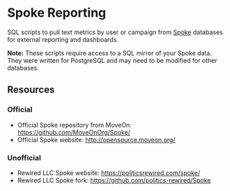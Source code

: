 # Spoke Reporting
SQL scripts to pull text metrics by user or campaign from [Spoke](https://opensource.moveon.org) databases for external reporting and dashboards.

__Note:__ These scripts require access to a SQL mirror of your Spoke data. They were written for PostgreSQL and may need to be modified for other databases.

## Resources
### Official
* Official Spoke repository from MoveOn: https://github.com/MoveOnOrg/Spoke/
* Official Spoke website: http://opensource.moveon.org/
### Unofficial
* Rewired LLC Spoke website: https://politicsrewired.com/spoke/
* Rewired LLC Spoke fork: https://github.com/politics-rewired/Spoke
